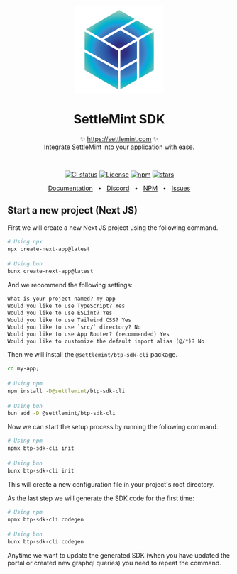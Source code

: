 <p align="center">
  <img src="https://github.com/settlemint/sdk/blob/main/logo.svg" width="200px" align="center" alt="SettleMint logo" />
  <h1 align="center">SettleMint SDK</h1>
  <p align="center">
    ✨ <a href="https://settlemint.com">https://settlemint.com</a> ✨
    <br/>
    Integrate SettleMint into your application with ease.
  </p>
</p>
<br/>
<p align="center">
<a href="https://github.com/settlemint/sdk/actions?query=branch%3Amain"><img src="https://github.com/settlemint/sdk/actions/workflows/build.yml/badge.svg?event=push&branch=main" alt="CI status" /></a>
<a href="https://opensource.org/licenses/MIT" rel="nofollow"><img src="https://img.shields.io/github/license/settlemint/sdk" alt="License"></a>
<a href="https://www.npmjs.com/package/@settlemint/sdk" rel="nofollow"><img src="https://img.shields.io/npm/dw/@settlemint/sdk" alt="npm"></a>
<a href="https://github.com/settlemint/sdk" rel="nofollow"><img src="https://img.shields.io/github/stars/settlemint/sdk" alt="stars"></a>
</p>

<div align="center">
  <a href="https://console.settlemint.com/documentation/">Documentation</a>
  <span>&nbsp;&nbsp;•&nbsp;&nbsp;</span>
  <a href="https://discord.com/invite/Mt5yqFrey9">Discord</a>
  <span>&nbsp;&nbsp;•&nbsp;&nbsp;</span>
  <a href="https://www.npmjs.com/package/@settlemint/btp-sdk-cli">NPM</a>
  <span>&nbsp;&nbsp;•&nbsp;&nbsp;</span>
  <a href="https://github.com/settlemint/sdk/issues">Issues</a>
  <br />
</div>

## Start a new project (Next JS)

First we will create a new Next JS project using the following command.

```bash
# Using npx
npx create-next-app@latest

# Using bun
bunx create-next-app@latest
```

And we recommend the following settings:

```text
What is your project named? my-app
Would you like to use TypeScript? Yes
Would you like to use ESLint? Yes
Would you like to use Tailwind CSS? Yes
Would you like to use `src/` directory? No
Would you like to use App Router? (recommended) Yes
Would you like to customize the default import alias (@/*)? No
```

Then we will install the `@settlemint/btp-sdk-cli` package.

```bash
cd my-app;

# Using npm
npm install -D@settlemint/btp-sdk-cli

# Using bun
bun add -D @settlemint/btp-sdk-cli
```

Now we can start the setup process by running the following command.

```bash
# Using npm
npmx btp-sdk-cli init

# Using bun
bunx btp-sdk-cli init
```

This will create a new configuration file in your project's root directory.

As the last step we will generate the SDK code for the first time:

```bash
# Using npm
npmx btp-sdk-cli codegen

# Using bun
bunx btp-sdk-cli codegen
```

Anytime we want to update the generated SDK (when you have updated the portal or created new graphql queries) you need to repeat the command.